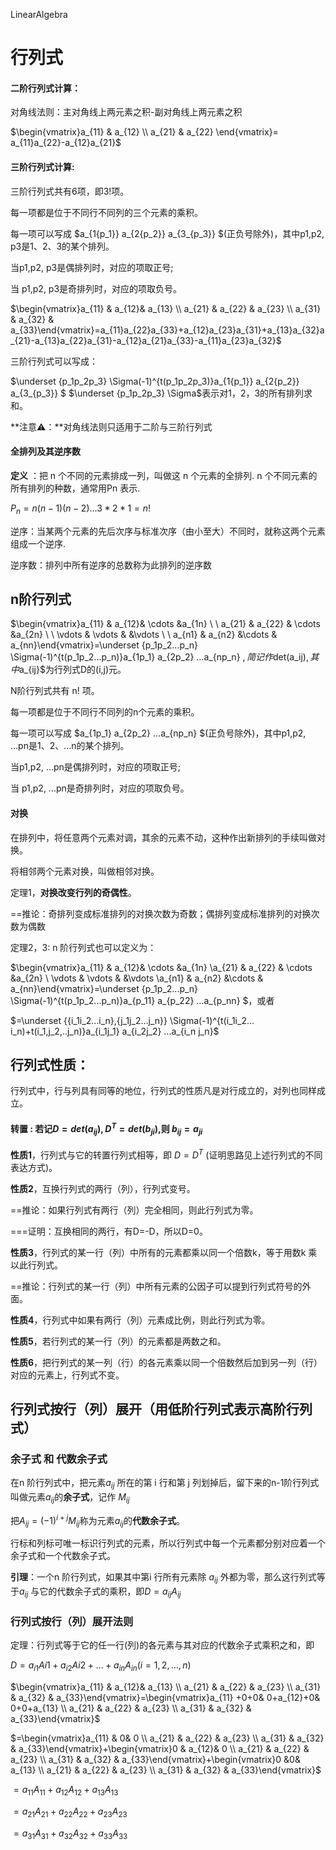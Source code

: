  LinearAlgebra
 
# 行列式

#### 二阶行列式计算：

对角线法则：主对角线上两元素之积-副对角线上两元素之积

$\begin{vmatrix}a_{11} & a_{12} \\ a_{21} & a_{22} \end{vmatrix}= a_{11}a_{22}-a_{12}a_{21}$

#### 三阶行列式计算:

三阶行列式共有6项，即3!项。

每一项都是位于不同行不同列的三个元素的乘积。

每一项可以写成 $a_{1{p_1}} a_{2{p_2}} a_{3_{p_3}} $(正负号除外)，其中p1,p2, p3是1、2、3的某个排列。

当p1,p2, p3是偶排列时，对应的项取正号;

当 p1,p2, p3是奇排列时，对应的项取负号。	

$\begin{vmatrix}a_{11} & a_{12}& a_{13} \\ a_{21} & a_{22} & a_{23} \\ a_{31} & a_{32} & a_{33}\end{vmatrix}=a_{11}a_{22}a_{33}+a_{12}a_{23}a_{31}+a_{13}a_{32}a_{21}-a_{13}a_{22}a_{31}-a_{12}a_{21}a_{33}-a_{11}a_{23}a_{32}$

三阶行列式可以写成：

$\underset {p_1p_2p_3} \Sigma(-1)^{t(p_1p_2p_3)}a_{1{p_1}} a_{2{p_2}} a_{3_{p_3}} $  $\underset {p_1p_2p_3} \Sigma$表示对1，2，3的所有排列求和。

**注意⚠️：**对角线法则只适用于二阶与三阶行列式

#### 全排列及其逆序数

**定义** ：把 n 个不同的元素排成一列，叫做这 n 个元素的全排列. n 个不同元素的所有排列的种数，通常用Pn 表示.

$P_n =  n(n-1)(n-2)… 3*2*1 = n!$

逆序：当某两个元素的先后次序与标准次序（由小至大）不同时，就称这两个元素组成一个逆序.

逆序数：排列中所有逆序的总数称为此排列的逆序数

## n阶行列式

$\begin{vmatrix}a_{11} & a_{12}& \cdots &a_{1n} \\ \\ a_{21} & a_{22} & \cdots &a_{2n} \\ \ \vdots & \vdots &  &\vdots \\ \ a_{n1} & a_{n2} &\cdots & a_{nn}\end{vmatrix}=\underset {p_1p_2...p_n} \Sigma(-1)^{t(p_1p_2...p_n)}a_{1p_1} a_{2p_2} …a_{np_n}  $,简记作$det(a_ij)$,其中$a_{ij}$为行列式D的(i,j)元。

N阶行列式共有 n! 项。

每一项都是位于不同行不同列的n个元素的乘积。

每一项可以写成 $a_{1p_1} a_{2p_2} …a_{np_n} $(正负号除外)，其中p1,p2, ...pn是1、2、...n的某个排列。

当p1,p2, ...pn是偶排列时，对应的项取正号;

当 p1,p2, ...pn是奇排列时，对应的项取负号。

#### 对换

在排列中，将任意两个元素对调，其余的元素不动，这种作出新排列的手续叫做对换。

将相邻两个元素对换，叫做相邻对换。

定理1，**对换改变行列的奇偶性**。

==推论：奇排列变成标准排列的对换次数为奇数；偶排列变成标准排列的对换次数为偶数

定理2，3: n 阶行列式也可以定义为：

$\begin{vmatrix}a_{11} & a_{12}& \cdots &a_{1n} \\a_{21} & a_{22} & \cdots &a_{2n} \\ \vdots & \vdots &  &\vdots \\a_{n1} & a_{n2} &\cdots & a_{nn}\end{vmatrix}=\underset {p_1p_2...p_n} \Sigma(-1)^{t(p_1p_2...p_n)}a_{p_11} a_{p_22} …a_{p_nn}  $，或者

$=\underset {{i_1i_2…i_n},{j_1j_2…j_n}} \Sigma(-1)^{t(i_1i_2…i_n)+t(i_1,j_2,..j_n)}a_{i_1j_1} a_{i_2j_2} …a_{i_n j_n}$

## 行列式性质：

行列式中，行与列具有同等的地位，行列式的性质凡是对行成立的，对列也同样成立。

#### 转置 : **若记$D = det(a_{ij}),D^T = det(b_{ji})$,则 $b_{ij} = a_{ji}$**

**性质1**，行列式与它的转置行列式相等，即 $D = D^T$ (证明思路见上述行列式的不同表达方式)。

**性质2**，互换行列式的两行（列），行列式变号。

==推论：如果行列式有两行（列）完全相同，则此行列式为零。

===证明：互换相同的两行，有D=-D，所以D=0。

**性质3**，行列式的某一行（列）中所有的元素都乘以同一个倍数k，等于用数k 乘以此行列式。

==推论：行列式的某一行（列）中所有元素的公因子可以提到行列式符号的外面。

**性质4**，行列式中如果有两行（列）元素成比例，则此行列式为零。

**性质5**，若行列式的某一行（列）的元素都是两数之和。

**性质6**，把行列式的某一列（行）的各元素乘以同一个倍数然后加到另一列（行）对应的元素上，行列式不变。

## 行列式按行（列）展开（用低阶行列式表示高阶行列式）

### 余子式 和 代数余子式

在n 阶行列式中，把元素$a_{ij}$ 所在的第 i 行和第 j 列划掉后，留下来的n-1阶行列式叫做元素$a_{ij}$的**余子式**，记作 $M_{ij}$ 

把$A_{ij}=(-1)^{i+j}M_{ij}$称为元素$a_{ij}$的**代数余子式**。

行标和列标可唯一标识行列式的元素，所以行列式中每一个元素都分别对应着一个余子式和一个代数余子式。

**引理**：一个n 阶行列式，如果其中第i 行所有元素除 $a_{ij}$ 外都为零，那么这行列式等于$a_{ij}$ 与它的代数余子式的乘积，即$D = a_{ij} A_{ij}$ 

### 行列式按行（列）展开法则

定理：行列式等于它的任一行(列)的各元素与其对应的代数余子式乘积之和，即

$D=a_{i1}A{i1} +a_{i2}A{i2}+ …+a_{in}A_{in}(i = 1,2,…,n)$	

$\begin{vmatrix}a_{11} & a_{12}& a_{13} \\ a_{21} & a_{22} & a_{23} \\ a_{31} & a_{32} & a_{33}\end{vmatrix}=\begin{vmatrix}a_{11} +0+0& 0+a_{12}+0& 0+0+a_{13} \\ a_{21} & a_{22} & a_{23} \\ a_{31} & a_{32} & a_{33}\end{vmatrix}$

$=\begin{vmatrix}a_{11} & 0& 0 \\ a_{21} & a_{22} & a_{23} \\ a_{31} & a_{32} & a_{33}\end{vmatrix}+\begin{vmatrix}0 & a_{12}& 0 \\ a_{21} & a_{22} & a_{23} \\ a_{31} & a_{32} & a_{33}\end{vmatrix}+\begin{vmatrix}0 &0& a_{13} \\ a_{21} & a_{22} & a_{23} \\ a_{31} & a_{32} & a_{33}\end{vmatrix}$

$=a_{11}A_{11}+a_{12}A_{12}+a_{13}A_{13}$

$=a_{21}A_{21}+a_{22}A_{22}+a_{23}A_{23}$

$=a_{31}A_{31}+a_{32}A_{32}+a_{33}A_{33}$

